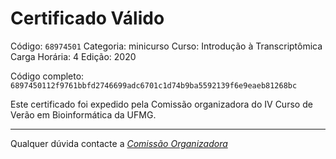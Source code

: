 # Certificado Válido

Código: `68974501`
Categoria: minicurso
Curso: Introdução à Transcriptômica
Carga Horária: 4
Edição: 2020


Código completo: `6897450112f9761bbfd2746699adc6701c1d74b9ba5592139f6e9eaeb81268bc`


Este certificado foi expedido pela Comissão organizadora do IV Curso de Verão em Bioinformática da UFMG.

----

Qualquer dúvida contacte a [_Comissão Organizadora_](<mailto:cursobioinfoufmg@gmail.com$subject=[Certificados]>)

